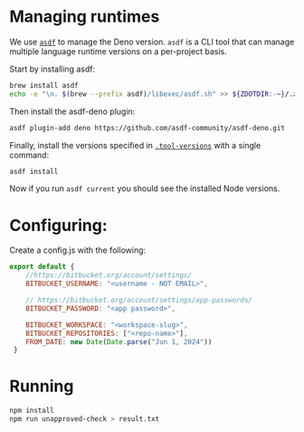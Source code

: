 # Managing runtimes
We use [`asdf`](https://asdf-vm.com/) to manage the Deno version. `asdf` is a CLI tool that can manage multiple language runtime versions on a per-project basis.

Start by installing asdf:
```sh
brew install asdf
echo -e "\n. $(brew --prefix asdf)/libexec/asdf.sh" >> ${ZDOTDIR:-~}/.zshrc
```

Then install the asdf-deno plugin:
```sh
asdf plugin-add deno https://github.com/asdf-community/asdf-deno.git
```

Finally, install the versions specified in [`.tool-versions`](/.tool-versions) with a single command:
```sh
asdf install
```
Now if you run `asdf current` you should see the installed Node versions.

# Configuring:
Create a config.js with the following:
```js
export default {
    //https://bitbucket.org/account/settings/
    BITBUCKET_USERNAME: "<username - NOT EMAIL>",

    // https://bitbucket.org/account/settings/app-passwords/
    BITBUCKET_PASSWORD: "<app password>",

    BITBUCKET_WORKSPACE: "<workspace-slug>",
    BITBUCKET_REPOSITORIES: ["<repo-name>"],
    FROM_DATE: new Date(Date.parse("Jun 1, 2024"))
 }
```

# Running
```sh
npm install
npm run unapproved-check > result.txt
```